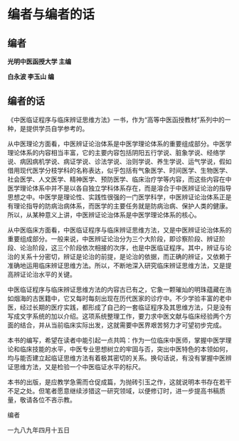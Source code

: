# 编者与编者的话

## 编者

**光明中医函授大学 主编**

**白永波 李玉山 编**

## 编者的话

《中医临证程序与临床辨证思维方法》一书，作为“高等中医函授教材”系列中的一种，是提供学员自学参考的。

从中医理论方面看，中医辨证论治体系是中医学理论体系的重要组成部分。中医学理论体系的内容相当丰富，它的主要内容包括阴阳五行学说、脏象学说、经络学说、病因病机学说、病证学说、诊法学说、治则学说、养生学说、运气学说，假如借用现代医学分枝学科的名称表达，似乎包括有气象医学、时间医学、生物医学、社会医学、人文医学、精神医学、预防医学、临床治疗学等内容，而这些内容在中医学理论体系中并不是以各自独立学科体系存在，而是溶合于中医辨证论治的指导思想之中。中医学是理论性、实践性很强的一门医学科学，中医辨证论治体系正是有理论指导的防病治病体系，而医学的主要任务就是防病治病、保护人类的健康。所以，从某种意义上讲，中医辨证论治体系是中医学理论体系的核心。

从中医临床方面看，中医临证程序与临床辨证思维方法，又是中医辨证论治体系的重要组成部分。一般来说，中医辨证论治分为三个大阶段，即诊察阶段、辨证阶段、论治阶段，这三个阶段依次相接的次序，也是中医临证程序。其中，辨证与论治的关系十分密切，辨证是论治的前提，是论治的依据，而正确的辨证，又依赖于准确地运用临床辨证思维方法。所以，不断地深入研究临床辨证思维方法，又是提高辨证论治水平的关键。

中医临证程序与临床辨证思维方法的内容古已有之，它象一颗璀灿的明珠蕴藏在浩如烟海的古医籍中，它又每时每刻出现在历代医家的诊疗中。不少学验丰富的老中医，经过长期的医疗实践，都形成了自己的一套临证程序及其思维方法，只是没有写成文字系统的加以介绍。这项系统整理工作，要力求中医文献与临床经验两个方面的结合，并从当前临床实际出发，这就需要中医界艰苦努力才可望初步完成。

本书的编写，希望在读者中能引起一点共鸣：作为一位临床中医师，掌握中医学理论和临床技能的水平，中医专业思想树立的牢固与否，突出中医特色的本领如何，均与能否建立起临证思维方法有着极其密切的关系。换句话说，有没有掌握中医辨证思维方法，又是检验一个中医临证水平的标尺。

本书的出版，是应教学急需而仓促成篇，为抛砖引玉之作，这就说明本书存在若干不足之处。但笔者愿意继续涉猎这一研究领域，以便修订时，进一步提高书稿质量，敬请各位不吝示教。

编者

一九八九年四月十五日